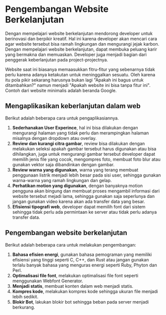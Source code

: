 # Pengembangan Website Berkelanjutan

Dengan mempelajari website berkelanjutan mendorong developer untuk berinovasi dan berpikir kreatif. Hal ini karena developer akan mencari cara agar website tersebut bisa ramah lingkungan dan mengurangi jejak karbon.
Dengan mempelajari website berkelanjutan, dapat membuka peluang karir yang bermakna dan memuaskan. Developer juga menjadi bagian dari penggerak keberlanjutan pada project-projectnya.

Website saat ini biasanya memaasukkan fitru-fitur yang sebenarnya tidak perlu karena adanya ketakutan untuk meninggalkan sesuatu. Oleh karena itu pola pikir sekarang harusnya bukan lagi "Apakah ini bagus untuk ditambahkan?" namun menjadi "Apakah website ini bisa tanpa fitur ini". Contoh dari website minimalis adalah beranda Google.

## Mengaplikasikan keberlanjutan dalam web

Berikut adalah beberapa cara untuk pengaplikasiannya.

1. **Sederhanakan User Experince**, hal ini bisa dilakukan dengan mengurangi halaman yang tidak perlu dan merampingkan halaman misalnya dengan dropdown atau overlay.
2. **Review dan kurangi citra gambar**, review bisa dilakukan dengan melakukan seleksi apakah gambar tersebut harus digunakan atau bisa dihilangkan, juga untuk mengurangi gambar tersebut developer dapat memilih jenis file yang cocok, mengompres foto, membuat foto blur atau gunakan vektor saja dibandinkan dengan gambar.
3. **Review warna yang digunakan**, warna yang terang membuat penggunaan listrik menjadi lebih besar pada sisi user, sehingga gunakan warna-warna yang ramah lingkungan dan gelap.
4. **Perhatikan motion yang digunakan**, dengan banyaknya motion pengguna akan bingung dan membuat proses mengambil informasi dari website tersebut mejadi lama, sehingga gunakan saja seperlunya dan jangan gunakan video karena akan ada transfer data yang besar.
5. **Efisiensi tipografi web**, developer dapat memilih font dari sistem sehingga tidak perlu ada permintaan ke server atau tidak perlu adanya transfer data.

## Pengembangan website berkelanjutan

Berikut adalah beberapa cara untuk melakukan pengembangan:

1. **Bahasa efisien energi**, gunakan bahasa pemograman yang memiliki efisiensi yang tinggi seperti C, C++, dan Rust atau jangan gunakan terlalu banyak bahasa yang menguras energi seperti Ruby, Phyton dan Perl.
2. **Optimalisasi file font**, melakukan optimalisasi file font seperti menggunakan Webfont Generator.
3. **Menjadi statis**, membuat konten dalam web menjadi statis.
4. **Kompres kode**, melakukan kompres kode sehingga ukuran file menjadi lebih sedikit.
5. **Blokir Bot**, lakukan blokir bot sehingga beban pada server menjadi berkurang.
